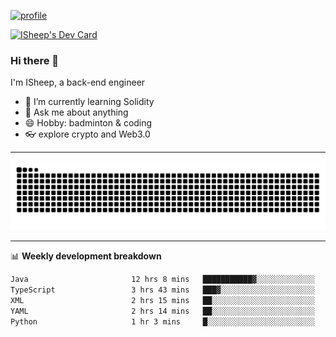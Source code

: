 [![profile](https://user-images.githubusercontent.com/54968314/208005045-e4b42f3b-833d-4242-bfcc-e764865553a2.svg)](https://www.calligrapher.ai/)

<a href="https://app.daily.dev/linziyang1106"><img src="https://api.daily.dev/devcards/v2/i4Spwx5Skx5FpTqWcwoit.png?r=kgx&type=wide" width="652" alt="ISheep's Dev Card"/></a>

### Hi there 🐏

I'm ISheep, a back-end engineer

- 🔭 I’m currently learning Solidity
- 💬 Ask me about anything
- 😄 Hobby: badminton & coding
- 👓 explore crypto and Web3.0

-------

![](https://raw.githubusercontent.com/ISheepp/ISheepp/output/github-contribution-grid-snake.svg)

-------

📊 **Weekly development breakdown**
<!--START_SECTION:waka-->

```txt
Java                       12 hrs 8 mins   ███████████▓░░░░░░░░░░░░░   46.61 %
TypeScript                 3 hrs 43 mins   ███▓░░░░░░░░░░░░░░░░░░░░░   14.28 %
XML                        2 hrs 15 mins   ██░░░░░░░░░░░░░░░░░░░░░░░   08.65 %
YAML                       2 hrs 14 mins   ██░░░░░░░░░░░░░░░░░░░░░░░   08.61 %
Python                     1 hr 3 mins     █░░░░░░░░░░░░░░░░░░░░░░░░   04.06 %
```

<!--END_SECTION:waka-->
